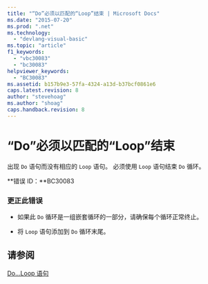```yaml
---
title: "“Do”必须以匹配的“Loop”结束 | Microsoft Docs"
ms.date: "2015-07-20"
ms.prod: ".net"
ms.technology: 
  - "devlang-visual-basic"
ms.topic: "article"
f1_keywords: 
  - "vbc30083"
  - "bc30083"
helpviewer_keywords: 
  - "BC30083"
ms.assetid: b157b9e3-57fa-4324-a13d-b37bcf0861e6
caps.latest.revision: 8
author: "stevehoag"
ms.author: "shoag"
caps.handback.revision: 8
---
```

# “Do”必须以匹配的“Loop”结束
出现 `Do` 语句而没有相应的 `Loop` 语句。 必须使用 `Loop` 语句结束 `Do` 循环。  
  
 **错误 ID：**BC30083  
  
### 更正此错误  
  
-   如果此 `Do` 循环是一组嵌套循环的一部分，请确保每个循环正常终止。  
  
-   将 `Loop` 语句添加到 `Do` 循环末尾。  
  
## 请参阅  
 [Do...Loop 语句](../../visual-basic/language-reference/statements/do-loop-statement.md)